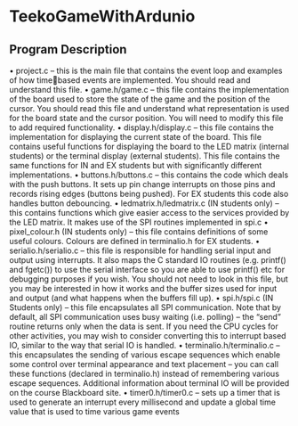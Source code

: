 # TeekoGameWithArdunio
## Program Description

• project.c – this is the main file that contains the event loop and examples of how timebased events are implemented. You should read and understand this file.
• game.h/game.c – this file contains the implementation of the board used to store the state 
of the game and the position of the cursor. You should read this file and understand what 
representation is used for the board state and the cursor position. You will need to modify 
this file to add required functionality.
• display.h/display.c – this file contains the implementation for displaying the current state 
of the board. This file contains useful functions for displaying the board to the LED matrix 
(internal students) or the terminal display (external students). This file contains the same 
functions for IN and EX students but with significantly different implementations.
• buttons.h/buttons.c – this contains the code which deals with the push buttons. It sets up 
pin change interrupts on those pins and records rising edges (buttons being pushed). For 
EX students this code also handles button debouncing.
• ledmatrix.h/ledmatrix.c (IN students only) – this contains functions which give easier 
access to the services provided by the LED matrix. It makes use of the SPI routines 
implemented in spi.c
• pixel_colour.h (IN students only) – this file contains definitions of some useful colours. 
Colours are defined in terminalio.h for EX students.
• serialio.h/serialio.c – this file is responsible for handling serial input and output using 
interrupts. It also maps the C standard IO routines (e.g. printf() and fgetc()) to use the serial 
interface so you are able to use printf() etc for debugging purposes if you wish. You should 
not need to look in this file, but you may be interested in how it works and the buffer sizes 
used for input and output (and what happens when the buffers fill up). 
• spi.h/spi.c (IN Students only) – this file encapsulates all SPI communication. Note that by 
default, all SPI communication uses busy waiting (i.e. polling) – the “send” routine returns 
only when the data is sent. If you need the CPU cycles for other activities, you may wish 
to consider converting this to interrupt based IO, similar to the way that serial IO is 
handled.
• terminalio.h/terminalio.c – this encapsulates the sending of various escape sequences
which enable some control over terminal appearance and text placement – you can call 
these functions (declared in terminalio.h) instead of remembering various escape 
sequences. Additional information about terminal IO will be provided on the course 
Blackboard site.
• timer0.h/timer0.c – sets up a timer that is used to generate an interrupt every millisecond 
and update a global time value that is used to time various game events
